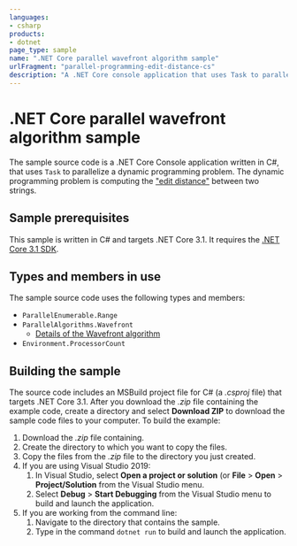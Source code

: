 ```yaml
---
languages:
- csharp
products:
- dotnet
page_type: sample
name: ".NET Core parallel wavefront algorithm sample"
urlFragment: "parallel-programming-edit-distance-cs"
description: "A .NET Core console application that uses Task to parallelize the edit distance dynamic programming problem between two strings."
---
```


# .NET Core parallel wavefront algorithm sample

The sample source code is a .NET Core Console application written in C#, that uses `Task` to parallelize a dynamic programming problem. The dynamic programming problem is computing the ["edit distance"](https://en.wikipedia.org/wiki/Edit_distance) between two strings.

## Sample prerequisites

This sample is written in C# and targets .NET Core 3.1. It requires the [.NET Core 3.1 SDK](https://dotnet.microsoft.com/download/dotnet-core/3.1).

## Types and members in use

The sample source code uses the following types and members:

- `ParallelEnumerable.Range`
- `ParallelAlgorithms.Wavefront`
  - [Details of the Wavefront algorithm](https://en.wikipedia.org/wiki/Wavefront)
- `Environment.ProcessorCount`

## Building the sample

The source code includes an MSBuild project file for C# (a *.csproj* file) that targets .NET Core 3.1. After you download the *.zip* file containing the example code, create a directory and select **Download ZIP** to download the sample code files to your computer. To build the example:

1. Download the *.zip* file containing.
1. Create the directory to which you want to copy the files.
1. Copy the files from the *.zip* file to the directory you just created.
1. If you are using Visual Studio 2019:
   1. In Visual Studio, select **Open a project or solution** (or **File** > **Open** > **Project/Solution** from the Visual Studio menu.
   1. Select **Debug** > **Start Debugging** from the Visual Studio menu to build and launch the application.
1. If you are working from the command line:
   1. Navigate to the directory that contains the sample.
   1. Type in the command `dotnet run` to build and launch the application.
